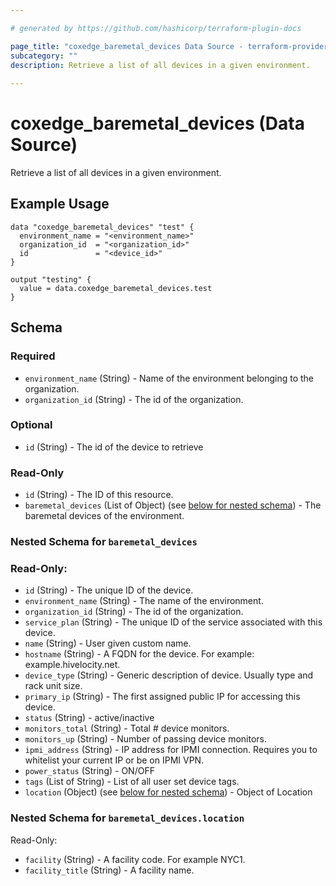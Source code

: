```yaml
---

# generated by https://github.com/hashicorp/terraform-plugin-docs

page_title: "coxedge_baremetal_devices Data Source - terraform-provider-coxedge"
subcategory: ""
description: Retrieve a list of all devices in a given environment.
  
---
```


# coxedge_baremetal_devices (Data Source)

Retrieve a list of all devices in a given environment.

Example Usage
---

```
data "coxedge_baremetal_devices" "test" {
  environment_name = "<environment_name>"
  organization_id  = "<organization_id>"
  id               = "<device_id>"
}

output "testing" {
  value = data.coxedge_baremetal_devices.test
}
```

<!-- schema generated by tfplugindocs -->

## Schema


### Required

- `environment_name` (String) - Name of the environment belonging to the organization.
- `organization_id` (String) - The id of the organization.

### Optional

- `id` (String) - The id of the device to retrieve

### Read-Only

- `id` (String) - The ID of this resource.
- `baremetal_devices` (List of Object) (see [below for nested schema](#nestedatt--baremetal_devices)) - The baremetal
  devices of the environment.

<a id="nestedatt--baremetal_devices"></a>

### Nested Schema for `baremetal_devices`

### Read-Only:

- `id` (String) - The unique ID of the device.
- `environment_name` (String) - The name of the environment.
- `organization_id` (String) - The id of the organization.
- `service_plan` (String) - The unique ID of the service associated with this device.
- `name` (String) - User given custom name.
- `hostname` (String) - A FQDN for the device. For example: example.hivelocity.net.
- `device_type` (String) - Generic description of device. Usually type and rack unit size.
- `primary_ip` (String) - The first assigned public IP for accessing this device.
- `status` (String) - active/inactive
- `monitors_total` (String) - Total # device monitors.
- `monitors_up` (String) - Number of passing device monitors.
- `ipmi_address` (String) - IP address for IPMI connection. Requires you to whitelist your current IP or be on IPMI VPN.
- `power_status` (String) - ON/OFF
- `tags` (List of String) - List of all user set device tags.
- `location` (Object) (see [below for nested schema](#nestedobjatt--baremetal_devices--location)) - Object of Location

<a id="nestedobjatt--baremetal_devices--location"></a>

### Nested Schema for `baremetal_devices.location`

Read-Only:

- `facility` (String) - A facility code. For example NYC1.
- `facility_title` (String) - A facility name.
